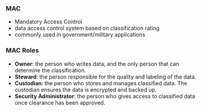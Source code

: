 
### MAC
- Mandatory Access Control
- data access control system based on classification rating
- commonly used in government/military applications

### MAC Roles

- **Owner**: the person who writes data, and the only person that can determine the classification.
- **Steward**: the person responsible for the quality and labeling of the data.
- **Custodian**: the person who stores and manages classified data. The custodian ensures the data is encrypted and backed up.
- **Security Administrator**: the person who gives access to classified data once clearance has been approved.
